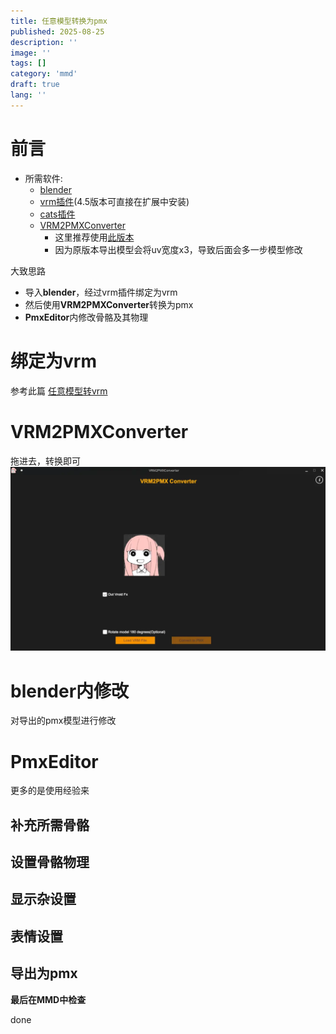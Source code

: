 ```yaml
---
title: 任意模型转换为pmx
published: 2025-08-25
description: ''
image: ''
tags: []
category: 'mmd'
draft: true 
lang: ''
---
```


# 前言
- 所需软件:
    - [blender](https://www.blender.org/)
    - [vrm插件](https://github.com/saturday06/VRM-Addon-for-Blender)(4.5版本可直接在扩展中安装)
    - [cats插件](https://github.com/absolute-quantum/cats-blender-plugin)
    - [VRM2PMXConverter](https://github.com/superowner/VRM-to-Pmx-Converter)
        - 这里推荐使用[此版本]()
        - 因为原版本导出模型会将uv宽度x3，导致后面会多一步模型修改
    

大致思路
- 导入**blender**，经过vrm插件绑定为vrm
- 然后使用**VRM2PMXConverter**转换为pmx
- **PmxEditor**内修改骨骼及其物理

# 绑定为vrm
参考此篇
[任意模型转vrm](../vrm-create/vrm-create/)

# VRM2PMXConverter
拖进去，转换即可
![](image/vrm2pmx.webp)
# blender内修改
对导出的pmx模型进行修改

# PmxEditor
更多的是使用经验来
## 补充所需骨骼

## 设置骨骼物理

## 显示杂设置

## 表情设置

导出为pmx
---

**最后在MMD中检查**

done